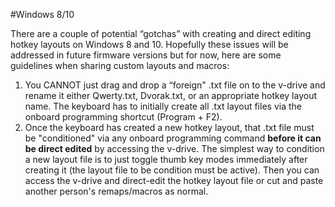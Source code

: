 #Windows 8/10

There are a couple of potential “gotchas” with creating and direct editing hotkey layouts on 
Windows 8 and 10. Hopefully these issues will be addressed in future firmware versions but
for now, here are some guidelines when sharing custom layouts and macros:

1. You CANNOT just drag and drop a “foreign" .txt file on to the v-drive and rename it either
Qwerty.txt, Dvorak.txt, or an appropriate hotkey layout name. The keyboard has to initially
create all .txt layout files via the onboard programming shortcut (Program + F2).
2. Once the keyboard has created a new hotkey layout, that .txt file must be "conditioned" via
any onboard programming command **before it can be direct edited** by accessing the v-drive. The
simplest way to condition a new layout file is to just toggle thumb key modes immediately
after creating it (the layout file to be condition must be active). Then you can access the
v-drive and direct-edit the hotkey layout file or cut and paste another person's remaps/macros
as normal.
